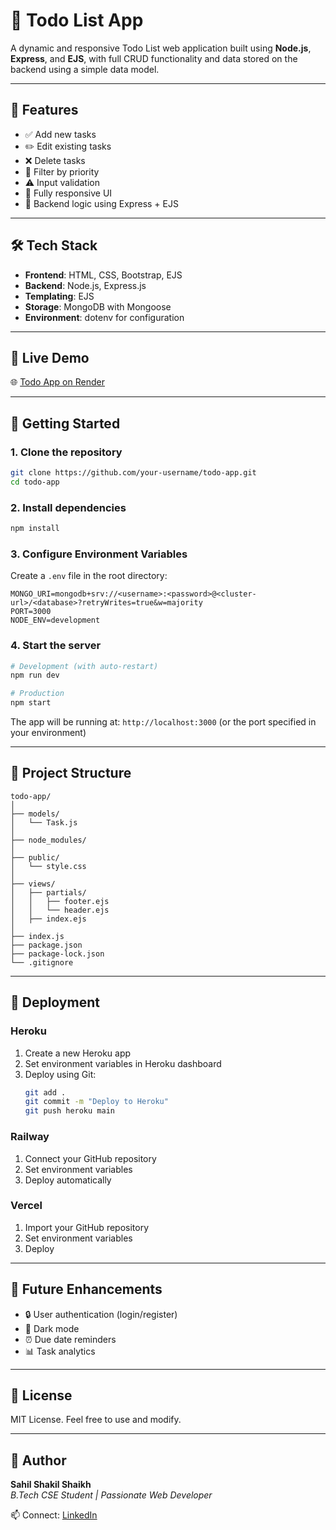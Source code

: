 # 📝 Todo List App

A dynamic and responsive Todo List web application built using **Node.js**, **Express**, and **EJS**, with full CRUD functionality and data stored on the backend using a simple data model.

---

## 🔧 Features

- ✅ Add new tasks
- ✏️ Edit existing tasks
- ❌ Delete tasks
- 🎯 Filter by priority
- ⚠️ Input validation
- 📱 Fully responsive UI
- 💾 Backend logic using Express + EJS

---

## 🛠️ Tech Stack

- **Frontend**: HTML, CSS, Bootstrap, EJS
- **Backend**: Node.js, Express.js
- **Templating**: EJS
- **Storage**: MongoDB with Mongoose
- **Environment**: dotenv for configuration

---

## 🚀 Live Demo

🌐 [Todo App on Render](https://todo-app-with-backend.onrender.com/)

---

## 🚀 Getting Started

### 1. Clone the repository
```bash
git clone https://github.com/your-username/todo-app.git
cd todo-app
```

### 2. Install dependencies
```bash
npm install
```

### 3. Configure Environment Variables
Create a `.env` file in the root directory:
```env
MONGO_URI=mongodb+srv://<username>:<password>@<cluster-url>/<database>?retryWrites=true&w=majority
PORT=3000
NODE_ENV=development
```

### 4. Start the server
```bash
# Development (with auto-restart)
npm run dev

# Production
npm start
```

The app will be running at: `http://localhost:3000` (or the port specified in your environment)

---

## 📂 Project Structure

```
todo-app/
│
├── models/
│   └── Task.js
│
├── node_modules/
│
├── public/
│   └── style.css
│
├── views/
│   ├── partials/
│   │   ├── footer.ejs
│   │   └── header.ejs
│   ├── index.ejs
│
├── index.js
├── package.json
├── package-lock.json
└── .gitignore
```

---

## 🚀 Deployment

### Heroku
1. Create a new Heroku app
2. Set environment variables in Heroku dashboard
3. Deploy using Git:
   ```bash
   git add .
   git commit -m "Deploy to Heroku"
   git push heroku main
   ```

### Railway
1. Connect your GitHub repository
2. Set environment variables
3. Deploy automatically

### Vercel
1. Import your GitHub repository
2. Set environment variables
3. Deploy

---

## 🧠 Future Enhancements

- 🔒 User authentication (login/register)
- 🌙 Dark mode
- ⏰ Due date reminders
- 📊 Task analytics

---

## 📃 License

MIT License. Feel free to use and modify.

---

## 🙌 Author

**Sahil Shakil Shaikh**  
_B.Tech CSE Student | Passionate Web Developer_

📫 Connect: [LinkedIn](https://www.linkedin.com/in/sahil-shakil-shaikh)

